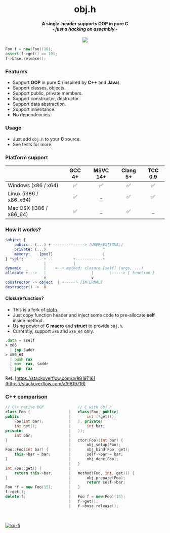 <p align="center">
    <h1 align="center">obj.h</h1>
    <h4 align="center">
        A single-header supports OOP in pure C
       <br>
        - <em>just a hacking on assembly</em> -
    </h4>
    <p align="center">
        <a href="https://travis-ci.org/small-c/obj.h" target="_blank"><img src="https://travis-ci.org/small-c/obj.h.svg?branch=master"></a>
    </p>
</p>

```cpp
Foo f = new(Foo)(10);
assert(f->get() == 10);
f->base.release();
```

### Features
- Support **OOP** in pure **C** (inspired by **C++** and **Java**).
- Support classes, objects.
- Support public, private members.
- Support constructor, destructor.
- Support data abstraction.
- Support inheritance.
- No dependencies.

### Usage

- Just add `obj.h` to your **C** source.
- See tests for more.

### Platform support

|                         | GCC 4+  | MSVC 14+ | Clang 5+ | TCC 0.9
|:------------------------|:-------:|:--------:|:--------:| :-----:
|Windows (x86 / x64)      | ✅      | ✅      | ✅      | ✅
|Linux   (i386 / x86_x64) | ✅      | _        | ✅      | ✅
|Mac OSX (i386 / x86_64)  | ✅      | _        | ✅      | _

### How it works?

```elm
$object {
    public:  (...) +---------------> [USER/EXTERNAL]
    private: (...)                         ^
    memory:    [pool]                      |
} *self;      -- + --         +------------+
                 |            |
dynamic  _       |    <--+ method: closure [self] (args, ...)
allocate +--->   |                    |       \-----> { function }
                 v                    v
constructor -> object  | +-----> [INTERNAL]
destructor() ->  X
```

#### Closure function?
- This is a fork of [clofn](https://github.com/yulon/clofn).
- Just copy function header and inject some code to pre-allocate **self** inside method.
- Using power of **C macro** and **struct** to provide `obj.h`.
- Currently, support `x86` and `x86_64` only.

```asm
.data = $self
> x86
  | jmp $addr
> x86_64  
  | push rax
  | mov  rax, $addr
  | jmp  rax
```

Ref: [https://stackoverflow.com/a/9819716](https://stackoverflow.com/a/9819716)

### C++ comparison
```c++
// C++ native OOP               // C with obj.h
class Foo {                 |   class(Foo, public(
public:                     |       int (*get)();
    Foo(int bar);           |   ), private(
    int get();              |       int bar;
private:                    |   ));
    int bar;                |
}                           |   ctor(Foo)(int bar) {
                            |       obj_setup(Foo);
Foo::Foo(int bar) {         |       obj_bind(Foo, get);
    this->bar = bar;        |       self->bar = bar;
}                           |       obj_done(Foo);
                            |   }
int Foo::get() {            |
    return this->bar;       |   method(Foo, int, get)() {
}                           |       obj_prepare(Foo);
                            |       return self->bar;
Foo *f = new Foo(15);       |   }
f->get();                   |
delete f;                   |   Foo f = new(Foo)(15);
                            |   f->get();
                            |   f->base.release();
```

<br>

[![ko-fi](https://www.ko-fi.com/img/githubbutton_sm.svg)](https://ko-fi.com/L3L6W74V)
